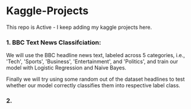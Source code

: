 # Kaggle-Projects

This repo is Active - I keep adding my kaggle projects here.

### 1. BBC Text News Classifciation:

We will use the BBC headline news text, labeled across 5 categories, i.e., 'Tech', 'Sports', 'Business', 'Entertainment', and 'Politics', and train our model with Logistic Regression and Naive Bayes.

Finally we will try using some random out of the dataset headlines to test whether our model correctly classifies them into respective label class.

### 2. 
